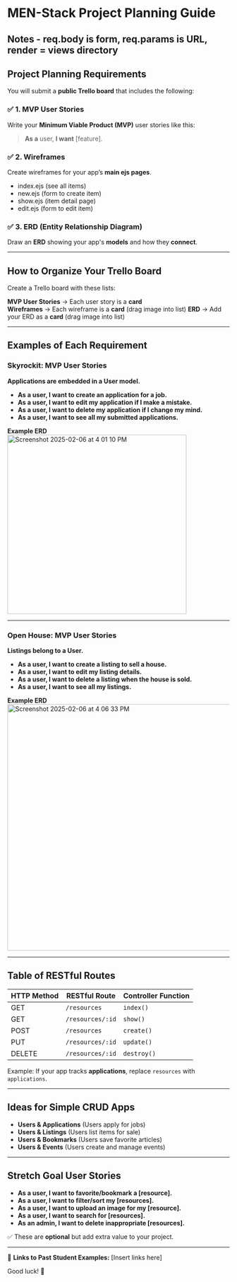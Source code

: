 # MEN-Stack Project Planning Guide

## Notes - req.body is form, req.params is URL, render = views directory

## Project Planning Requirements

You will submit a **public Trello board** that includes the following:

### ✅ **1. MVP User Stories**
Write your **Minimum Viable Product (MVP)** user stories like this:

> **As a** user, **I want** [feature].


### ✅ **2. Wireframes**
Create wireframes for your app’s **main ejs pages**.
- index.ejs (see all items)
- new.ejs (form to create item)
- show.ejs (item detail page)
- edit.ejs  (form to edit item)

### ✅ **3. ERD (Entity Relationship Diagram)**
Draw an **ERD** showing your app's **models** and how they **connect**.  


---

## **How to Organize Your Trello Board**
Create a Trello board with these lists:

**MVP User Stories** → Each user story is a **card**  
**Wireframes** → Each wireframe is a **card** (drag image into list) 
**ERD** → Add your ERD as a **card** (drag image into list)

---

## **Examples of Each Requirement**

### **Skyrockit: MVP User Stories**
**Applications are __embedded__ in a User model.**
- **As a user, I want to create an application for a job.**
- **As a user, I want to edit my application if I make a mistake.**
- **As a user, I want to delete my application if I change my mind.**
- **As a user, I want to see all my submitted applications.**

**Example ERD**  
<img width="406" alt="Screenshot 2025-02-06 at 4 01 10 PM" src="https://github.com/user-attachments/assets/9194d4a6-47b3-4bf1-9303-264fc207f5bb" />

---

### **Open House: MVP User Stories**
**Listings belong to a User.**
- **As a user, I want to create a listing to sell a house.**
- **As a user, I want to edit my listing details.**
- **As a user, I want to delete a listing when the house is sold.**
- **As a user, I want to see all my listings.**

**Example ERD**  
<img width="558" alt="Screenshot 2025-02-06 at 4 06 33 PM" src="https://github.com/user-attachments/assets/8a6eb739-2da6-4637-97fa-50b34a5fbc2b" />


---

## **Table of RESTful Routes**
| HTTP Method | RESTful Route       | Controller Function |
|------------|---------------------|---------------------|
| GET        | `/resources`         | `index()`          |
| GET        | `/resources/:id`     | `show()`           |
| POST       | `/resources`         | `create()`         |
| PUT        | `/resources/:id`     | `update()`         |
| DELETE     | `/resources/:id`     | `destroy()`        |

Example: If your app tracks **applications**, replace `resources` with `applications`.

---

## **Ideas for Simple CRUD Apps**
- **Users & Applications** (Users apply for jobs)
- **Users & Listings** (Users list items for sale)
- **Users & Bookmarks** (Users save favorite articles)
- **Users & Events** (Users create and manage events)

---

## **Stretch Goal User Stories**
- **As a user, I want to favorite/bookmark a [resource].**
- **As a user, I want to filter/sort my [resources].**
- **As a user, I want to upload an image for my [resource].**
- **As a user, I want to search for [resources].**
- **As an admin, I want to delete inappropriate [resources].**

✅ These are **optional** but add extra value to your project.

---

🔗 **Links to Past Student Examples:** [Insert links here]  

Good luck! 🚀
